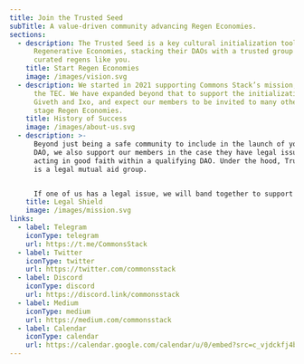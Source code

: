 ```yaml
---
title: Join the Trusted Seed
subTitle: A value-driven community advancing Regen Economies.
sections:
  - description: The Trusted Seed is a key cultural initialization tool for
      Regenerative Economies, stacking their DAOs with a trusted group of
      curated regens like you.
    title: Start Regen Economies
    image: /images/vision.svg
  - description: We started in 2021 supporting Commons Stack’s mission, by Hatching
      the TEC. We have expanded beyond that to support the initialization of
      Giveth and Ixo, and expect our members to be invited to many other early
      stage Regen Economies.
    title: History of Success
    image: /images/about-us.svg
  - description: >-
      Beyond just being a safe community to include in the launch of your Impact
      DAO, we also support our members in the case they have legal issues while
      acting in good faith within a qualifying DAO. Under the hood, Trusted Seed
      is a legal mutual aid group. 


      If one of us has a legal issue, we will band together to support this member in their fight for their right to DAO. Our organization strives to ensure that experimentation in building a better world can be done with a safety net. We are that net.  
    title: Legal Shield
    image: /images/mission.svg
links:
  - label: Telegram
    iconType: telegram
    url: https://t.me/CommonsStack
  - label: Twitter
    iconType: twitter
    url: https://twitter.com/commonsstack
  - label: Discord
    iconType: discord
    url: https://discord.link/commonsstack
  - label: Medium
    iconType: medium
    url: https://medium.com/commonsstack
  - label: Calendar
    iconType: calendar
    url: https://calendar.google.com/calendar/u/0/embed?src=c_vjdckfj4bharuovhd4rmo3dtv4@group.calendar.google.com&ctz=America/eastern
---
```

